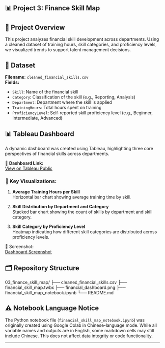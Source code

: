 ## 📊 Project 3: Finance Skill Map

## 📝 Project Overview
This project analyzes financial skill development across departments. Using a cleaned dataset of training hours, skill categories, and proficiency levels, we visualized trends to support talent management decisions.

## 📁 Dataset
**Filename:** `cleaned_financial_skills.csv`  
**Fields:**
- `Skill`: Name of the financial skill
- `Category`: Classification of the skill (e.g., Reporting, Analysis)
- `Department`: Department where the skill is applied
- `TrainingHours`: Total hours spent on training
- `ProficiencyLevel`: Self-reported skill proficiency level (e.g., Beginner, Intermediate, Advanced)

## 📊 Tableau Dashboard
A dynamic dashboard was created using Tableau, highlighting three core perspectives of financial skills across departments.

🔗 **Dashboard Link:**  
[View on Tableau Public](https://public.tableau.com/app/profile/zheng.lyu6601/viz/Financial_skill_map/Financial_skill_map#1)

### 📌 Key Visualizations:
1. **Average Training Hours per Skill**  
   Horizontal bar chart showing average training time by skill.

2. **Skill Distribution by Department and Category**  
   Stacked bar chart showing the count of skills by department and skill category.

3. **Skill Category by Proficiency Level**  
   Heatmap indicating how different skill categories are distributed across proficiency levels.

📸 Screenshot:  
[Dashboard Screenshot](financial_dashboard.png)

## 🗂️ Repository Structure
03_finance_skill_map/
├── cleaned_financial_skills.csv
├── financial_skill_map.twbx
├── financial_dashboard.png
├── financial_skill_map_notebook.ipynb
└── README.md

## ⚠️ Notebook Language Notice
The Python notebook file (`financial_skill_map_notebook.ipynb`) was originally created using Google Colab in Chinese-language mode. While all variable names and outputs are in English, some markdown cells may still include Chinese. This does not affect data integrity or code functionality.

---
